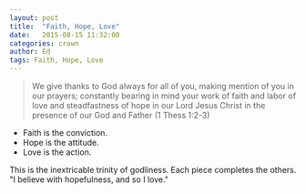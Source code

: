 ```yaml
---
layout: post
title:  "Faith, Hope, Love"
date:   2015-08-15 11:32:00
categories: crown
author: Ed
tags: Faith, Hope, Love
---
```


> We give thanks to God always for all of you, making mention of you in our prayers; constantly bearing in mind your work of faith and labor of love and steadfastness of hope in our Lord Jesus Christ in the presence of our God and Father (1 Thess 1:2-3)

- Faith is the conviction.
- Hope is the attitude.
- Love is the action.

This is the inextricable trinity of godliness. Each piece completes the others.  "I believe with hopefulness, and so I love."
